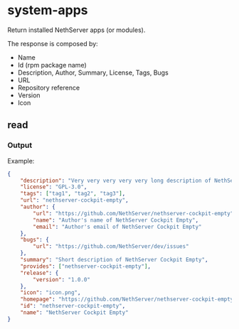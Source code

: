 # system-apps

Return installed NethServer apps (or modules).

The response is composed by:

-   Name
-   Id (rpm package name)
-   Description, Author, Summary, License, Tags, Bugs
-   URL
-   Repository reference
-   Version
-   Icon

## read

### Output

Example:

```json
{
    "description": "Very very very very very long description of NethServer Cockpit Empty",
    "license": "GPL-3.0",
    "tags": ["tag1", "tag2", "tag3"],
    "url": "nethserver-cockpit-empty",
    "author": {
        "url": "https://github.com/NethServer/nethserver-cockpit-empty",
        "name": "Author's name of NethServer Cockpit Empty",
        "email": "Author's email of NethServer Cockpit Empty"
    },
    "bugs": {
        "url": "https://github.com/NethServer/dev/issues"
    },
    "summary": "Short description of NethServer Cockpit Empty",
    "provides": ["nethserver-cockpit-empty"],
    "release": {
        "version": "1.0.0"
    },
    "icon": "icon.png",
    "homepage": "https://github.com/NethServer/nethserver-cockpit-empty",
    "id": "nethserver-cockpit-empty",
    "name": "NethServer Cockpit Empty"
}
```
